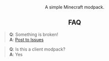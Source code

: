 <div align="center">

A simple Minecraft modpack.

## FAQ
<div align="left">

> **Q**: Something is broken!  
> **A**: [Post to Issues](https://github.com/VVerson/Top-100/issues)

> **Q**: Is this a client modpack?  
> **A**: Yes
